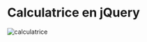 # Calculatrice en jQuery

![calculatrice](https://user-images.githubusercontent.com/50771957/68549477-8d8fb680-03f8-11ea-968c-e6942a6c0478.png)
